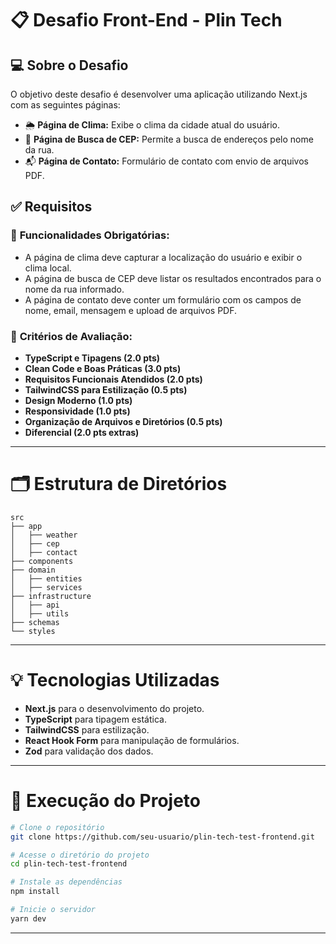 # 📋 Desafio Front-End - Plin Tech

## 💻 Sobre o Desafio
O objetivo deste desafio é desenvolver uma aplicação utilizando Next.js com as seguintes páginas:
- 🌦️ **Página de Clima:** Exibe o clima da cidade atual do usuário.
- 🏡 **Página de Busca de CEP:** Permite a busca de endereços pelo nome da rua.
- 📬 **Página de Contato:** Formulário de contato com envio de arquivos PDF.

## ✅ Requisitos

### 📌 **Funcionalidades Obrigatórias:**
- A página de clima deve capturar a localização do usuário e exibir o clima local.
- A página de busca de CEP deve listar os resultados encontrados para o nome da rua informado.
- A página de contato deve conter um formulário com os campos de nome, email, mensagem e upload de arquivos PDF.

### 📝 **Critérios de Avaliação:**
- **TypeScript e Tipagens (2.0 pts)**
- **Clean Code e Boas Práticas (3.0 pts)**
- **Requisitos Funcionais Atendidos (2.0 pts)**
- **TailwindCSS para Estilização (0.5 pts)**
- **Design Moderno (1.0 pts)**
- **Responsividade (1.0 pts)**
- **Organização de Arquivos e Diretórios (0.5 pts)**
- **Diferencial (2.0 pts extras)**

---

# 🗂️ Estrutura de Diretórios
```plaintext
src
├── app
│   ├── weather
│   ├── cep
│   ├── contact
├── components
├── domain
│   ├── entities
│   ├── services
├── infrastructure
│   ├── api
│   ├── utils
├── schemas
└── styles
```

---

# 💡 **Tecnologias Utilizadas**
- **Next.js** para o desenvolvimento do projeto.
- **TypeScript** para tipagem estática.
- **TailwindCSS** para estilização.
- **React Hook Form** para manipulação de formulários.
- **Zod** para validação dos dados.

---

# 🚀 Execução do Projeto
```bash
# Clone o repositório
git clone https://github.com/seu-usuario/plin-tech-test-frontend.git

# Acesse o diretório do projeto
cd plin-tech-test-frontend

# Instale as dependências
npm install

# Inicie o servidor
yarn dev
```

---
